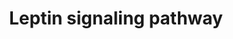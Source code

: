 ---
annotations:
- id: PW:0000363
  parent: regulatory pathway
  type: Pathway Ontology
  value: leptin system pathway
- id: PW:0000363
  parent: regulatory pathway
  type: Pathway Ontology
  value: leptin system pathway
authors:
- Mkutmon
- Egonw
- Khanspers
citedin: ''
communities: []
description: 'Leptin is a peptide hormone mainly synthesised and secreted from adipocytes.
  It is also expressed in other tissues including placenta, stomach and skeletal muscle.
  Leptin mediates its effects by binding to its receptor, leptin receptor (LEPR).
  LEPR belongs to gp130 family of cytokine receptor. LEPR is expressed in many tissues
  such as brain, adipose tissue, heart, placenta, lung and liver. Alternative splicing
  of LEPR results in six different isoforms, LEPRa, LEPRb, LEPRc, LEPRd, LEPRe and
  LEPRf. LEPRb is the longest isoform and possess signaling capacity. The role of
  other isoforms in leptin signaling is not clear. Leptin plays a major role in the
  regulation of energy homeostasis and regulate food intake and energy expenditure.
  Leptin is found to be transported to various regions of the brain across blood brain
  barrier. Impairment in leptin signaling across the blood brain barrier induces leptin
  resistance and thus obesity. Leptin is known to regulate reproduction, bone homeostasis
  and immune signaling. Leptin is also implicated in various physiological processers
  such as angiogenesis and hematopoiesis. LEPRb forms a homodimer and binds to leptin
  in 1:1 stoichiometry. This tetrameric receptor/ ligand complex appears to be essential
  for signaling. Leptin receptor lacks intrinsic kinase activity. It mediates multiple
  signaling pathways by binding to cytoplasmic kinases such as Janus Kinase 2 (JAK2).
  Activation of JAK2 by leptin promotes the tyrosine phosphorylation of LEPRb at Tyr-986,
  Try-1078 and Tyr-1141, thus activating LEPRb. Activation of leptin receptor with
  leptin activates signaling modules such as JAK/STAT, RAS/RAF/MAPK, IRS1/PI-3K, PLCγ
  and AMPK/ACC modules. Tyrosine phosphorylation of LEPRb induces binding of STATs
  to LEPRb. Binding of STATs to the phosphorylated residues of LEPR leads to the JAK2
  mediated tyrosine phosphorylation and activation of STATs. Activated STATs translocate
  to the nucleus and induces expression of genes such as suppressor of cytokine signaling
  3 (SOCS3) and TIMP metallopeptidase inhibitor 1 (TIMP1). SOCS3 mediates feedback
  inhibition of leptin pathway by binding to Tyr-986 residue of LEPR. Cytosolic PTP1B
  also negatively regulates leptin pathway by dephosphorylating JAK2 and STAT3. Binding
  of leptin to its receptor results in the phosphorylation of PTPN1. Phosphorylated
  PTPN11 provides a docking site for GRB2, resulting in the activation of ERK module
  through RAS-RAF-MEK signaling. Leptin induces the activation of PI-3K by promoting
  the interaction and formation of SH2B/JAK2/IRS complex. Activation PI-3K mediates
  the activation of activation of protein kinases such as protein kinase B (AKT1)
  and downstream signaling cascades such as mammalian target of rapamycin (MTOR),
  nitric oxide synthase 3 (NOS3) and phosphodiesterase 3A, cGMP-inhibited (PDE3A).
  Activated AKT also regulates glycogen synthase kinase 3 alpha/beta (GSK3A/B) proteins.
  IkappaB kinases (IKKs) are activated in response to AKT activation. Activated IKKs
  induce nuclear translocation of NF-kappaB. Leptin also regulates 5''-AMP-activated
  protein kinase (AMPK) signaling. AMPK function as energy sensor and is activated
  in response to rise in AMP to ATP ratio. Activated AMPK regulate fatty acid biosymthesis
  by regulating the activity the enzyme, fatty acid biosynthesis-acetyl-CoA carboxylase
  (ACC). PLC gamma is activated in response to leptin signaling. Activated PLC gamma
  regulate intracellular calcium levels and also protein kinase C activation by hydrolysing
  phospholipid phosphatidylinositol-4,5-bisphosphate (PIP2) to inositol 1,4,5-triphosphate
  (IP3) and diacylglycerol (DAG).  Please access this pathway at [NetSlim](http://www.netpath.org/netslim/Leptin_pathway.html)
  database. If you use this pathway, please cite the following paper: Nanjappa, V.,
  Raju, R., Muthusamy, B., Sharma, J., Thomas, J. K., Nidhina, P. A. H., Harsha, H.
  C., Pandey, A., Anilkumar G. and Prasad, T. S. K. (2011). A comprehensive curated
  reaction map of leptin signaling pathway. Journal of Proteomics and Bioinformatics.
  4, 184-189.'
last-edited: 2025-03-11
ndex: null
organisms:
- Bos taurus
redirect_from:
- /index.php/Pathway:WP3274
- /instance/WP3274
- /instance/WP3274_r137948
revision: r137948
schema-jsonld:
- '@context': https://schema.org/
  '@id': https://wikipathways.github.io/pathways/WP3274.html
  '@type': Dataset
  creator:
    '@type': Organization
    name: WikiPathways
  description: 'Leptin is a peptide hormone mainly synthesised and secreted from adipocytes.
    It is also expressed in other tissues including placenta, stomach and skeletal
    muscle. Leptin mediates its effects by binding to its receptor, leptin receptor
    (LEPR). LEPR belongs to gp130 family of cytokine receptor. LEPR is expressed in
    many tissues such as brain, adipose tissue, heart, placenta, lung and liver. Alternative
    splicing of LEPR results in six different isoforms, LEPRa, LEPRb, LEPRc, LEPRd,
    LEPRe and LEPRf. LEPRb is the longest isoform and possess signaling capacity.
    The role of other isoforms in leptin signaling is not clear. Leptin plays a major
    role in the regulation of energy homeostasis and regulate food intake and energy
    expenditure. Leptin is found to be transported to various regions of the brain
    across blood brain barrier. Impairment in leptin signaling across the blood brain
    barrier induces leptin resistance and thus obesity. Leptin is known to regulate
    reproduction, bone homeostasis and immune signaling. Leptin is also implicated
    in various physiological processers such as angiogenesis and hematopoiesis. LEPRb
    forms a homodimer and binds to leptin in 1:1 stoichiometry. This tetrameric receptor/
    ligand complex appears to be essential for signaling. Leptin receptor lacks intrinsic
    kinase activity. It mediates multiple signaling pathways by binding to cytoplasmic
    kinases such as Janus Kinase 2 (JAK2). Activation of JAK2 by leptin promotes the
    tyrosine phosphorylation of LEPRb at Tyr-986, Try-1078 and Tyr-1141, thus activating
    LEPRb. Activation of leptin receptor with leptin activates signaling modules such
    as JAK/STAT, RAS/RAF/MAPK, IRS1/PI-3K, PLCγ and AMPK/ACC modules. Tyrosine phosphorylation
    of LEPRb induces binding of STATs to LEPRb. Binding of STATs to the phosphorylated
    residues of LEPR leads to the JAK2 mediated tyrosine phosphorylation and activation
    of STATs. Activated STATs translocate to the nucleus and induces expression of
    genes such as suppressor of cytokine signaling 3 (SOCS3) and TIMP metallopeptidase
    inhibitor 1 (TIMP1). SOCS3 mediates feedback inhibition of leptin pathway by binding
    to Tyr-986 residue of LEPR. Cytosolic PTP1B also negatively regulates leptin pathway
    by dephosphorylating JAK2 and STAT3. Binding of leptin to its receptor results
    in the phosphorylation of PTPN1. Phosphorylated PTPN11 provides a docking site
    for GRB2, resulting in the activation of ERK module through RAS-RAF-MEK signaling.
    Leptin induces the activation of PI-3K by promoting the interaction and formation
    of SH2B/JAK2/IRS complex. Activation PI-3K mediates the activation of activation
    of protein kinases such as protein kinase B (AKT1) and downstream signaling cascades
    such as mammalian target of rapamycin (MTOR), nitric oxide synthase 3 (NOS3) and
    phosphodiesterase 3A, cGMP-inhibited (PDE3A). Activated AKT also regulates glycogen
    synthase kinase 3 alpha/beta (GSK3A/B) proteins. IkappaB kinases (IKKs) are activated
    in response to AKT activation. Activated IKKs induce nuclear translocation of
    NF-kappaB. Leptin also regulates 5''-AMP-activated protein kinase (AMPK) signaling.
    AMPK function as energy sensor and is activated in response to rise in AMP to
    ATP ratio. Activated AMPK regulate fatty acid biosymthesis by regulating the activity
    the enzyme, fatty acid biosynthesis-acetyl-CoA carboxylase (ACC). PLC gamma is
    activated in response to leptin signaling. Activated PLC gamma regulate intracellular
    calcium levels and also protein kinase C activation by hydrolysing phospholipid
    phosphatidylinositol-4,5-bisphosphate (PIP2) to inositol 1,4,5-triphosphate (IP3)
    and diacylglycerol (DAG).  Please access this pathway at [NetSlim](http://www.netpath.org/netslim/Leptin_pathway.html)
    database. If you use this pathway, please cite the following paper: Nanjappa,
    V., Raju, R., Muthusamy, B., Sharma, J., Thomas, J. K., Nidhina, P. A. H., Harsha,
    H. C., Pandey, A., Anilkumar G. and Prasad, T. S. K. (2011). A comprehensive curated
    reaction map of leptin signaling pathway. Journal of Proteomics and Bioinformatics.
    4, 184-189.'
  keywords:
  - ACACB
  - AKT1
  - BAD
  - CDC42
  - CFL2
  - CHUK
  - CISH
  - CREB1
  - EIF4E
  - EIF4EBP1
  - ELK1
  - ERBB2
  - ESR1
  - FOXO1
  - FYN
  - GRB2
  - GSK3A
  - GSK3B
  - HRAS
  - IKBKB
  - IKBKG
  - IRS1
  - JAK1
  - JAK2
  - KHDRBS1
  - KPNA4
  - MAP2K1
  - MAP2K2
  - MAPK1
  - MAPK14
  - MAPK3
  - MAPK8
  - MTOR
  - NCOA1
  - NFKB1
  - NOS3
  - OB
  - OB-R
  - PDE3B
  - PIK3R1
  - PLCG1
  - PLCG2
  - PRKAA1
  - PRKAA2
  - PTK2
  - PTPN1
  - PTPN11
  - RAC1
  - RAF1
  - REL
  - RELA
  - RHOA
  - ROCK1
  - ROCK2
  - RPS6
  - RPS6KA1
  - RPS6KB1
  - SH2B1
  - SHC1
  - SOCS2
  - SOCS3
  - SOS1
  - SP1
  - SRC
  - STAT1
  - STAT3
  - STAT5B
  license: CC0
  name: Leptin signaling pathway
seo: CreativeWork
title: Leptin signaling pathway
wpid: WP3274
---